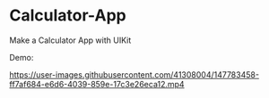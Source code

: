 # Calculator-App
Make a Calculator App with UIKit

Demo:


https://user-images.githubusercontent.com/41308004/147783458-ff7af684-e6d6-4039-859e-17c3e26eca12.mp4

